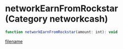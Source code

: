# networkEarnFromRockstar (Category networkcash)

```js
function networkEarnFromRockstar(amount: int): void
```

[filename](networkEarnFromRockstar_m.md ':include')
